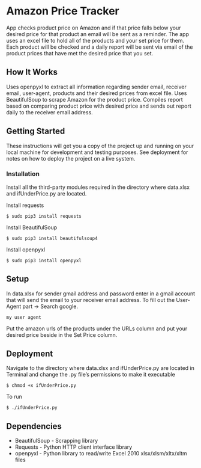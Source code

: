 # Amazon Price Tracker

App checks product price on Amazon and if that price falls below your desired price for that product an email will be sent as a reminder. The app uses an excel file to hold all of the products and your set price for them. Each product will be checked and a daily report will be sent via email of the product prices that have met the desired price that you set.

## How It Works

Uses openpyxl to extract all information regarding sender email, receiver email, user-agent, products and their desired prices from excel file. Uses BeautifulSoup to scrape Amazon for the product price. Compiles report based on comparing product price with desired price and sends out report daily to the receiver email address.

## Getting Started

These instructions will get you a copy of the project up and running on your local machine for development and testing purposes. See deployment for notes on how to deploy the project on a live system. 

### Installation

Install all the third-party modules required in the directory where data.xlsx and ifUnderPrice.py are located.


Install requests
```
$ sudo pip3 install requests
```
Install BeautifulSoup
```
$ sudo pip3 install beautifulsoup4
```
Install openpyxl
```
$ sudo pip3 install openpyxl
```

## Setup

In data.xlsx for sender gmail address and password enter in a gmail account that will send the email to your receiver email address.
To fill out the User-Agent part -> Search google.
```
my user agent 
```
Put the amazon urls of the products under the URLs column and put your desired price beside in the Set Price column.

## Deployment

Navigate to the directory where data.xlsx and ifUnderPrice.py are located in Terminal and change the .py file’s permissions to make it executable

```
$ chmod +x ifUnderPrice.py
```

To run

```
$ ./ifUnderPrice.py
```

## Dependencies

* BeautifulSoup - Scrapping library
* Requests - Python HTTP client interface library
* openpyxl - Python library to read/write Excel 2010 xlsx/xlsm/xltx/xltm files






